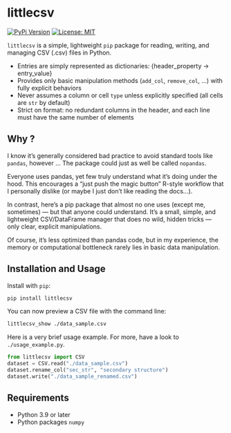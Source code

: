 
# littlecsv

[![PyPi Version](https://img.shields.io/pypi/v/littlecsv.svg)](https://pypi.org/project/littlecsv/) [![License: MIT](https://img.shields.io/badge/License-MIT-green.svg)](https://opensource.org/licenses/MIT)

`littlecsv` is a simple, lightweight `pip` package for reading, writing, and managing CSV (.csv) files in Python.

- Entries are simply represented as dictionaries: {header_property → entry_value}
- Provides only basic manipulation methods (`add_col`, `remove_col`, …) with fully explicit behaviors
- Never assumes a column or cell `type` unless explicitly specified (all cells are `str` by default)
- Strict on format: no redundant columns in the header, and each line must have the same number of elements

## Why ?

I know it’s generally considered bad practice to avoid standard tools like `pandas`, however …
The package could just as well be called `nopandas`.

Everyone uses pandas, yet few truly understand what it’s doing under the hood. This encourages a “just push the magic button” R-style workflow that I personally dislike (or maybe I just don’t like reading the docs…).

In contrast, here’s a pip package that almost no one uses (except me, sometimes) — but that anyone could understand. It’s a small, simple, and lightweight CSV/DataFrame manager that does no wild, hidden tricks — only clear, explicit manipulations.

Of course, it’s less optimized than pandas code, but in my experience, the memory or computational bottleneck rarely lies in basic data manipulation.

## Installation and Usage

Install with `pip`:
```bash
pip install littlecsv
```

You can now preview a CSV file with the command line:
```bash
littlecsv_show ./data_sample.csv
```

Here is a very brief usage example. For more, have a look to `./usage_example.py`.
```python
from littlecsv import CSV
dataset = CSV.read("./data_sample.csv")
dataset.rename_col("sec_str", "secondary structure")
dataset.write("./data_sample_renamed.csv")
```

## Requirements

- Python 3.9 or later
- Python packages `numpy`

